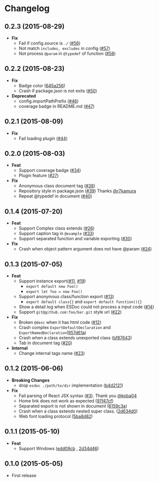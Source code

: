 # Changelog

## 0.2.3 (2015-08-29)
- **Fix**
  - Fail if config.source is ``./`` ([#56](https://github.com/esdoc/esdoc/issues/56))
  - Not match ``includes, excludes`` in config ([#57](https://github.com/esdoc/esdoc/issues/57))
  - Not process ``@param`` in ``@typedef`` of function ([#58](https://github.com/esdoc/esdoc/issues/58))

## 0.2.2 (2015-08-23)
- **Fix**
  - Badge color ([645a256](https://github.com/esdoc/esdoc/commit/645a2569c4d814a0a494d3759d2b3be47c68f25f))
  - Crash if package.json is not exits ([#50](https://github.com/esdoc/esdoc/issues/50))
- **Deprecated**
  - config.importPathPrefix ([#46](https://github.com/esdoc/esdoc/issues/46))
  - coverage badge in README.md ([#47](https://github.com/esdoc/esdoc/issues/47))

## 0.2.1 (2015-08-09)
- **Fix**
  - Fail loading plugin ([#44](https://github.com/esdoc/esdoc/issues/44))

## 0.2.0 (2015-08-03)
- **Feat**
  - Support coverage badge ([#34](https://github.com/h13i32maru/esdoc/issues/34))
  - Plugin feature ([#27](https://github.com/h13i32maru/esdoc/issues/27))
- **Fix**
  - Anonymous class document tag ([#38](https://github.com/h13i32maru/esdoc/issues/38))
  - Repository style in package.json ([#39](https://github.com/esdoc/esdoc/pull/39)) Thanks [@r7kamura](https://github.com/r7kamura)
  - Repeat @typedef in document ([#40](https://github.com/esdoc/esdoc/issues/40))

## 0.1.4 (2015-07-20)
- **Feat**
  - Support Complex class extends ([#26](https://github.com/h13i32maru/esdoc/issues/26))
  - Support caption tag in ``@example`` ([#33](https://github.com/h13i32maru/esdoc/issues/33))
  - Support separated function and variable exporting ([#30](https://github.com/h13i32maru/esdoc/issues/30))
- **Fix**
  - Crash when object pattern argument does not have @param ([#24](https://github.com/h13i32maru/esdoc/issues/24))

## 0.1.3 (2015-07-05)
- **Feat**
  - Support instance export([#11](https://github.com/h13i32maru/esdoc/issues/11), [#19](https://github.com/h13i32maru/esdoc/issues/19))
    - ``export default new Foo()``
    - ``export let foo = new Foo()``
  - Support anonymous class/function export ([#13](https://github.com/h13i32maru/esdoc/issues/13))
    - ``export default class{}`` and ``export default function(){}``
  - Show a detail log when ESDoc could not process a input code ([#14](https://github.com/h13i32maru/esdoc/issues/14))
  - Support ``git@github.com:foo/bar.git`` style url ([#22](https://github.com/h13i32maru/esdoc/issues/22))
- **Fix**
  - Broken ``@desc`` when it has html code ([#12](https://github.com/h13i32maru/esdoc/issues/12))
  - Crash complex ``ExportDefaultDeclaration`` and ``ExportNamedDeclaration``([957d61a](https://github.com/h13i32maru/esdoc/commit/957d61a8febb4fe3dda4d65bae8dc1cbc210250c))
  - Crash when a class extends unexported class ([bf87643](https://github.com/h13i32maru/esdoc/commit/bf876430c49937932b2ba07602363b6927f211cc))
  - Tab in document tag ([#20](https://github.com/h13i32maru/esdoc/pull/20))
- **Internal**
  - Change internal tags name ([#23](https://github.com/h13i32maru/esdoc/issues/23))

## 0.1.2 (2015-06-06)
- **Breaking Changes**
  - drop `esdoc ./path/to/dir` implementation ([b4d2121](https://github.com/h13i32maru/esdoc/commit/b4d21219221b8307a155fdee85e2ed5fed9c4429))
- **Fix**
  - Fail parsing of React JSX syntax ([#3](https://github.com/h13i32maru/esdoc/pull/3)). Thank you [@koba04](https://github.com/koba04)
  - Home link does not work as expected ([97f47cf](https://github.com/h13i32maru/esdoc/commit/97f47cf8a8e90cdd6066417fbe9ce835e8a370c8))
  - Separated export is not shown in document ([6159c3a](https://github.com/h13i32maru/esdoc/commit/6159c3ad28f5c0736d2a2c22f39c94e2e1b6de61))
  - Crash when a class extends nested super class. ([2d634d0](https://github.com/h13i32maru/esdoc/commit/2d634d06f7a9475e92fae5c0773dfae579b5b314))
  - Web font loading protocol ([5ba8d82](https://github.com/h13i32maru/esdoc/commit/5ba8d82684d84a498e5285c929bbfcccc5ca6013))

## 0.1.1 (2015-05-10)
- **Feat**
  - Support Windows ([edd09cb](https://github.com/h13i32maru/esdoc/commit/edd09cbdf5f4032aa59a5e6e59ab62727475a61a) , [2d34d46](https://github.com/h13i32maru/esdoc/commit/2d34d464f4584820450041bff2e64888b08b5aad))

## 0.1.0 (2015-05-05)
- First release
